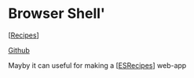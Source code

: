 # Browser Shell'

[[Recipes]]

[Github](https://github.com/humphd/browser-shell)

Mayby it can useful for making a [[ESRecipes]] web-app 

[//begin]: # "Autogenerated link references for markdown compatibility"
[Recipes]: recipes "Recipes"
[ESRecipes]: esrecipes "ESRecipes"
[//end]: # "Autogenerated link references"